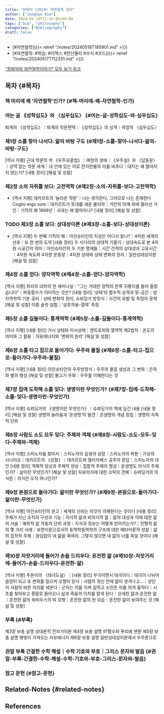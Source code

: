 ```yaml
---
title: "장회익 (2019) 자연철학 강의"
author: ["Junghan Kim"]
date: 2024-05-10T11:35:00+09:00
tags: ["bib", "philosophy"]
categories: ["Bibliography"]
draft: false
---
```


-   [#자연철학]({{< relref "/notes/20240518T185901.md" >}})
-   [#자연철학: #학습: #이맥스 #전산물리 #수식 #코드]({{< relref "/notes/20240517T112331.md" >}})

[“장회익의 자연철학이야기” 모두 보기 링크](https://greenacademy.re.kr/archives/tag/np-story-series)


## 목차 {#목차}


### 책 머리에 왜 ‘자연철학’인가? {#책-머리에-왜-자연철학-인가}


### 여는 글 《성학십도》와 〈심우십도〉 {#여는-글-성학십도-와-심우십도}

퇴계의 《성학십도》｜퇴계의 학문편력｜《성학십도》의 성격｜곽암의 〈심우십도〉


### 제1장 소를 찾아 나서다: 앎의 바탕 구도 {#제1장-소를-찾아-나서다-앎의-바탕-구도}

[역사 지평] 근대 학문의 싹 《우주요괄첩》｜여헌의 생애｜《우주설》과 〈답동문〉｜성역 없는 학문 세계｜내 안에 있는 이로 천지만물의 이를 비추다｜대지는 왜 떨어지지 않는가? [내용 정리] [해설 및 성찰]


### 제2장 소의 자취를 보다: 고전역학 {#제2장-소의-자취를-보다-고전역학}

-   [역사 지평] 데카르트의 ‘놀라운 학문’｜나는 생각한다, 그러므로 나는 존재한다Cogito ergo sum｜데카르트가 토대를 세운 물리학｜거인의 어깨 위에 올라선 거인｜기적의 해 1666년｜사과는 왜 떨어지나? [내용 정리] [해설 및 성찰]


### <span class="org-todo todo TODO">TODO</span> 제3장 소를 보다: 상대성이론 {#제3장-소를-보다-상대성이론}

-   [역사 지평] 두 번째 기적의 해｜아인슈타인의 지성은 어디서 왔나?｜4차원 세계의 선포｜또 한 번의 도약 [내용 정리] 두 사다리의 상대적 기울기｜상대속도로 본 4차원 시공간의 의미｜아인슈타인의 두 기본 명제들｜시간 간격의 상대성과 고유시간｜4차원 속도와 4차원 운동량｜4차원 상태와 상태 변화의 원리｜일반상대성이론 [해설 및 성찰]


### 제4장 소를 얻다: 양자역학 {#제4장-소를-얻다-양자역학}

[역사 지평] 취리히 대학의 한 세미나실｜“그는 거대한 장막의 한쪽 귀퉁이를 들어 올렸습니다”｜파동함수가 의미하는 것은? [내용 정리] ‘상태’의 함수적 성격과 맞-공간｜양자역학의 기본 공리｜상태 변화의 원리, 슈뢰딩거 방정식｜사건의 유발 및 측정의 문제 [해설 및 성찰] 이중 슬릿 실험｜‘상호작용-결여’ 측정


### 제5장 소를 길들이다: 통계역학 {#제5장-소를-길들이다-통계역학}

[역사 지평] [내용 정리] 거시 상태와 미시상태｜엔트로피와 열역학 제2법칙｜온도의 의미와 그 활용｜자유에너지와 ‘변화의 원리’ [해설 및 성찰]


### 제6장 소를 타고 집으로 돌아가다: 우주와 물질 {#제6장-소를-타고-집으로-돌아가다-우주와-물질}

[역사 지평] [내용 정리] 아인슈타인의 우주방정식｜우주의 물질 생성과 그 변화｜은하와 별의 형성 [해설 및 성찰] 물고기 우화｜우주를 이해한다는 것


### 제7장 집에 도착해 소를 잊다: 생명이란 무엇인가? {#제7장-집에-도착해-소를-잊다-생명이란-무엇인가}

[역사 지평] 슈뢰딩거의 《생명이란 무엇인가》｜슈뢰딩거의 책에 담긴 내용 [내용 정리] [해설 및 성찰] 생명의 놀라움과 ‘온생명’의 발견｜온생명의 개념 정립｜생명의 자족적 단위


### 제8장 사람도 소도 모두 잊다: 주체와 객체 {#제8장-사람도-소도-모두-잊다-주체와-객체}

[역사 지평] 스피노자를 찾아서｜스피노자의 출생과 성장｜스피노자의 파문｜가상의 시나리오｜데카르트의 《성찰》｜데카르트와 엘리자베스 공주의 문답｜스치노자의 대안 [내용 정리] 객체적 양상과 주체적 양상｜집합적 주체의 형성｜온생명도 의식의 주체인가?｜삶이란 무엇인가? [해설 및 성찰] 자유의지에 대한 크릭의 견해｜슈뢰딩거의 의식론｜의식은 오직 하나인가?


### 제9장 본원으로 돌아가다: 앎이란 무엇인가? {#제9장-본원으로-돌아가다-앎이란-무엇인가}

[역사 지평] 아인슈타인의 권고｜세계의 신비는 이것이 이해된다는 것이다 [내용 정리] 주체가 지닌 조직의 구성과 기능｜의식적 앎과 비의식적 앎｜앎의 대상과 이에 대한 앎의 서술｜예측적 앎 작동의 단위 과정｜지식과 정보는 어떻게 얻어지는가?｜전형적 앎의 몇 가지 사례｜보편이론으로서의 동역학동역학의 구조에 대한 메타이론적 성찰｜앎의 집학적 주체｜끊임없이 네 앎을 죽여라. 그렇지 않으면 네 앎의 너를 죽일 것이다 [해설 및 성찰]


### 제10장 저잣거리에 들어가 손을 드리우다: 온전한 앎 {#제10장-저잣거리에-들어가-손을-드리우다-온전한-앎}

[역사 지평] 주돈이의 〈태극도설〉｜[내용 정리] 무극이면서 태극이다｜태극이 나뉘어 음양이 되고 또 변화를 일으켜 오행이 된다｜사람의 정신 안에 앎이 생겨나고…｜성인이 사람의 바른 자리를 세운다｜군자는 이를 지켜 길하고 소인은 이를 어겨 흉하다｜시초를 찾아보고 종말로 돌아오니 삶과 죽음의 이치를 알게 된다｜상세한 앎과 온전한 앎｜온전한 앎의 뫼비우스의 띠 모형｜온전한 앎의 한 모습｜온전한 앎이 보여주는 것 [해설 및 성찰]


### 부록 {#부록}

제3장 보충 설명 상대론적 전자기이론 제4장 보충 설명 δ?함수와 푸리에 변환 제5장 보충 설명 햇빛이 가져오는 자유에너지 제6장 보충 설명 일반상대성이론에서 우주론으로


### 권말 부록 간결한 수학 해설｜수학 기호와 부호｜그리스 문자와 발음 {#권말-부록-간결한-수학-해설-수학-기호와-부호-그리스-문자와-발음}


### 참고 문헌 {#참고-문헌}


## Related-Notes {#related-notes}

## References

<style>.csl-entry{text-indent: -1.5em; margin-left: 1.5em;}</style><div class="csl-bib-body">
</div>
